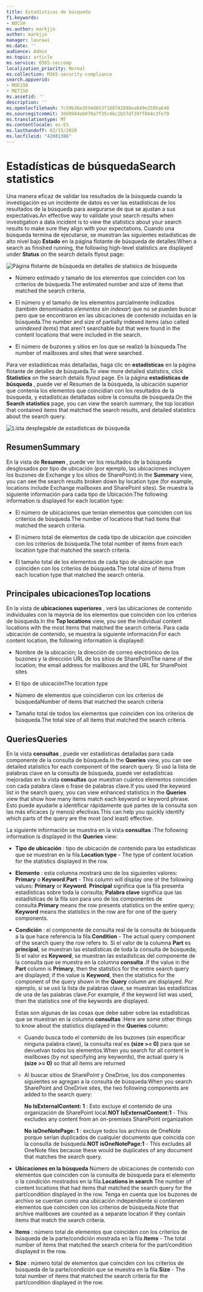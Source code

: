 ```yaml
---
title: Estadísticas de búsqueda
f1.keywords:
- NOCSH
ms.author: markjjo
author: markjjo
manager: laurawi
ms.date: ''
audience: Admin
ms.topic: article
ms.service: O365-seccomp
localization_priority: Normal
ms.collection: M365-security-compliance
search.appverid:
- MOE150
- MET150
ms.assetid: ''
description: ''
ms.openlocfilehash: 7c59b36e3594d653f188742890ea849e2595a648
ms.sourcegitcommit: 3dd9944a6070a7f35c4bc2b57df397f844c3fe79
ms.translationtype: MT
ms.contentlocale: es-ES
ms.lasthandoff: 02/15/2020
ms.locfileid: "42081386"
---
```

# <a name="search-statistics"></a><span data-ttu-id="15d26-102">Estadísticas de búsqueda</span><span class="sxs-lookup"><span data-stu-id="15d26-102">Search statistics</span></span>

<span data-ttu-id="15d26-103">Una manera eficaz de validar los resultados de la búsqueda cuando la investigación es un incidente de datos es ver las estadísticas de los resultados de la búsqueda para asegurarse de que se ajustan a sus expectativas.</span><span class="sxs-lookup"><span data-stu-id="15d26-103">An effective way to validate your search results when investigation a data incident is to view the statistics about your search results to make sure they align with your expectations.</span></span> <span data-ttu-id="15d26-104">Cuando una búsqueda termina de ejecutarse, se muestran las siguientes estadísticas de alto nivel bajo **Estado** en la página flotante de búsqueda de detalles:</span><span class="sxs-lookup"><span data-stu-id="15d26-104">When a search as finished running, the following high-level statistics are displayed under **Status** on the search details flyout page:</span></span>

![Página flotante de búsqueda en detalles de statisics de búsqueda](../media/SearchDetailsFlyout.png)

- <span data-ttu-id="15d26-106">Número estimado y tamaño de los elementos que coinciden con los criterios de búsqueda.</span><span class="sxs-lookup"><span data-stu-id="15d26-106">The estimated number and size of items that matched the search criteria.</span></span>

- <span data-ttu-id="15d26-107">El número y el tamaño de los elementos parcialmente indizados (también denominados *elementos sin indexar*) que no se pueden buscar pero que se encontraron en las ubicaciones de contenido incluidas en la búsqueda.</span><span class="sxs-lookup"><span data-stu-id="15d26-107">The number and size of partially indexed items (also called *unindexed items*) that aren't searchable but that were found in the content locations that were included in the search.</span></span>

- <span data-ttu-id="15d26-108">El número de buzones y sitios en los que se realizó la búsqueda.</span><span class="sxs-lookup"><span data-stu-id="15d26-108">The number of mailboxes and sites that were searched.</span></span>

<span data-ttu-id="15d26-109">Para ver estadísticas más detalladas, haga clic en **estadísticas** en la página flotante de detalles de búsqueda.</span><span class="sxs-lookup"><span data-stu-id="15d26-109">To view more detailed statistics, click **Statistics** on the search details flyout page.</span></span> <span data-ttu-id="15d26-110">En la página **estadísticas de búsqueda** , puede ver el Resumen de la búsqueda, la ubicación superior que contenía los elementos que coincidían con los resultados de la búsqueda, y estadísticas detalladas sobre la consulta de búsqueda.</span><span class="sxs-lookup"><span data-stu-id="15d26-110">On the **Search statistics** page, you can view the search summary, the top location that contained items that matched the search results, and detailed statistics about the search query.</span></span>

![Lista desplegable de estadísticas de búsqueda](../media/SearchStatisticsDropDownList.png)

## <a name="summary"></a><span data-ttu-id="15d26-112">Resumen</span><span class="sxs-lookup"><span data-stu-id="15d26-112">Summary</span></span>

<span data-ttu-id="15d26-113">En la vista de **Resumen** , puede ver los resultados de la búsqueda desglosados por tipo de ubicación (por ejemplo, las ubicaciones incluyen los buzones de Exchange y los sitios de SharePoint).</span><span class="sxs-lookup"><span data-stu-id="15d26-113">In the **Summary** view, you can see the search results broken down by location type (for example, locations include Exchange mailboxes and SharePoint sites).</span></span> <span data-ttu-id="15d26-114">Se muestra la siguiente información para cada tipo de Ubicación:</span><span class="sxs-lookup"><span data-stu-id="15d26-114">The following information is displayed for each location type:</span></span>

- <span data-ttu-id="15d26-115">El número de ubicaciones que tenían elementos que coinciden con los criterios de búsqueda.</span><span class="sxs-lookup"><span data-stu-id="15d26-115">The number of locations that had items that matched the search criteria.</span></span>

- <span data-ttu-id="15d26-116">El número total de elementos de cada tipo de ubicación que coinciden con los criterios de búsqueda.</span><span class="sxs-lookup"><span data-stu-id="15d26-116">The total number of items from each location type that matched the search criteria.</span></span>

- <span data-ttu-id="15d26-117">El tamaño total de los elementos de cada tipo de ubicación que coinciden con los criterios de búsqueda.</span><span class="sxs-lookup"><span data-stu-id="15d26-117">The total size of items from each location type that matched the search criteria.</span></span>

## <a name="top-locations"></a><span data-ttu-id="15d26-118">Principales ubicaciones</span><span class="sxs-lookup"><span data-stu-id="15d26-118">Top locations</span></span>

<span data-ttu-id="15d26-119">En la vista de **ubicaciones superiores** , verá las ubicaciones de contenido individuales con la mayoría de los elementos que coinciden con los criterios de búsqueda.</span><span class="sxs-lookup"><span data-stu-id="15d26-119">In the **Top locations** view, you see the individual content locations with the most items that matched the search criteria.</span></span> <span data-ttu-id="15d26-120">Para cada ubicación de contenido, se muestra la siguiente información:</span><span class="sxs-lookup"><span data-stu-id="15d26-120">For each content location, the following information is displayed:</span></span>

- <span data-ttu-id="15d26-121">Nombre de la ubicación; la dirección de correo electrónico de los buzones y la dirección URL de los sitios de SharePoint</span><span class="sxs-lookup"><span data-stu-id="15d26-121">The name of the location; the email address for mailboxes and the URL for SharePoint sites</span></span>

- <span data-ttu-id="15d26-122">El tipo de ubicación</span><span class="sxs-lookup"><span data-stu-id="15d26-122">The location type</span></span>

- <span data-ttu-id="15d26-123">Número de elementos que coincidieron con los criterios de búsqueda</span><span class="sxs-lookup"><span data-stu-id="15d26-123">Number of items that matched the search criteria</span></span>

- <span data-ttu-id="15d26-124">Tamaño total de todos los elementos que coinciden con los criterios de búsqueda.</span><span class="sxs-lookup"><span data-stu-id="15d26-124">The total size of all items that matched the search criteria.</span></span>

## <a name="queries"></a><span data-ttu-id="15d26-125">Queries</span><span class="sxs-lookup"><span data-stu-id="15d26-125">Queries</span></span>

<span data-ttu-id="15d26-126">En la vista **consultas** , puede ver estadísticas detalladas para cada componente de la consulta de búsqueda.</span><span class="sxs-lookup"><span data-stu-id="15d26-126">In the **Queries** view, you can see detailed statistics for each component of the search query.</span></span> <span data-ttu-id="15d26-127">Si usó la lista de palabras clave en la consulta de búsqueda, puede ver estadísticas mejoradas en la vista **consultas** que muestran cuántos elementos coinciden con cada palabra clave o frase de palabras clave.</span><span class="sxs-lookup"><span data-stu-id="15d26-127">If you used the keyword list in the search query, you can view enhanced statistics in the **Queries** view  that show how many items match each keyword or keyword phrase.</span></span> <span data-ttu-id="15d26-128">Esto puede ayudarle a identificar rápidamente qué partes de la consulta son las más eficaces (y menos) efectivas.</span><span class="sxs-lookup"><span data-stu-id="15d26-128">This can help you quickly identify which parts of the query are the most (and least) effective.</span></span> 

<span data-ttu-id="15d26-129">La siguiente información se muestra en la vista **consultas** :</span><span class="sxs-lookup"><span data-stu-id="15d26-129">The following information is displayed in the **Queries** view:</span></span>

 - <span data-ttu-id="15d26-130">**Tipo de ubicación** : tipo de ubicación de contenido para las estadísticas que se muestran en la fila.</span><span class="sxs-lookup"><span data-stu-id="15d26-130">**Location type** - The type of content location for the statistics displayed in the row.</span></span>

- <span data-ttu-id="15d26-131">**Elemento** : esta columna mostrará uno de los siguientes valores: **Primary** o **Keyword**.</span><span class="sxs-lookup"><span data-stu-id="15d26-131">**Part** - This column will display one of the following values: **Primary** or **Keyword**.</span></span> <span data-ttu-id="15d26-132">**Principal** significa que la fila presenta estadísticas sobre toda la consulta; **Palabra clave** significa que las estadísticas de la fila son para uno de los componentes de consulta.</span><span class="sxs-lookup"><span data-stu-id="15d26-132">**Primary** means the row presents statistics on the entire query; **Keyword** means the statistics in the row are for one of the query components.</span></span>

- <span data-ttu-id="15d26-133">**Condición** : el componente de consulta real de la consulta de búsqueda a la que hace referencia la fila.</span><span class="sxs-lookup"><span data-stu-id="15d26-133">**Condition** - The actual query component of the search query the row refers to.</span></span> <span data-ttu-id="15d26-134">Si el valor de la columna **Part** es **principal**, se muestran las estadísticas de toda la consulta de búsqueda; Si el valor es **Keyword**, se muestran las estadísticas del componente de la consulta que se muestra en la columna **consulta** .</span><span class="sxs-lookup"><span data-stu-id="15d26-134">If the value in the **Part** column is **Primary**, then the statistics for the entire search query are displayed; if the value is **Keyword**, then the statistics for the component of the query shown in the **Query** column are displayed.</span></span> <span data-ttu-id="15d26-135">Por ejemplo, si se usó la lista de palabras clave, se muestran las estadísticas de una de las palabras clave.</span><span class="sxs-lookup"><span data-stu-id="15d26-135">For example, if the keyword list was used, then the statistics one of the keywords are displayed.</span></span>

  <span data-ttu-id="15d26-136">Estas son algunas de las cosas que debe saber sobre las estadísticas que se muestran en la columna **consultas** :</span><span class="sxs-lookup"><span data-stu-id="15d26-136">Here are some other things to know about the statistics displayed in the **Queries** column:</span></span>
  
  - <span data-ttu-id="15d26-137">Cuando busca todo el contenido de los buzones (sin especificar ninguna palabra clave), la consulta real es **(size >= 0)** para que se devuelvan todos los elementos.</span><span class="sxs-lookup"><span data-stu-id="15d26-137">When you search for all content in mailboxes (by not specifying any keywords), the actual query is **(size >= 0)** so that all items are returned</span></span>
  
  - <span data-ttu-id="15d26-138">Al buscar sitios de SharePoint y OneDrive, los dos componentes siguientes se agregan a la consulta de búsqueda:</span><span class="sxs-lookup"><span data-stu-id="15d26-138">When you search SharePoint and OneDrive sites, the two following components are added to the search query:</span></span>
    
    <span data-ttu-id="15d26-139">**No IsExternalContent: 1** : Esto excluye el contenido de una organización de SharePoint local.</span><span class="sxs-lookup"><span data-stu-id="15d26-139">**NOT IsExternalContent:1** - This excludes any content from an on-premises SharePoint organization</span></span>
    
    <span data-ttu-id="15d26-140">**No isOneNotePage: 1** : excluye todos los archivos de OneNote porque serían duplicados de cualquier documento que coincida con la consulta de búsqueda.</span><span class="sxs-lookup"><span data-stu-id="15d26-140">**NOT isOneNotePage:1** - This excludes all OneNote files because these would be duplicates of any document that matches the search query.</span></span>

- <span data-ttu-id="15d26-141">**Ubicaciones en la búsqueda** Número de ubicaciones de contenido con elementos que coinciden con la consulta de búsqueda para el elemento o la condición mostrados en la fila.</span><span class="sxs-lookup"><span data-stu-id="15d26-141">**Locations in search** The number of content locations that had items that matched the search query for the part/condition displayed in the row.</span></span> <span data-ttu-id="15d26-142">Tenga en cuenta que los buzones de archivo se cuentan como una ubicación independiente si contienen elementos que coinciden con los criterios de búsqueda.</span><span class="sxs-lookup"><span data-stu-id="15d26-142">Note that archive mailboxes are counted as a separate location if they contain items that match the search criteria.</span></span>

- <span data-ttu-id="15d26-143">**Items** : número total de elementos que coinciden con los criterios de búsqueda de la parte/condición mostrada en la fila.</span><span class="sxs-lookup"><span data-stu-id="15d26-143">**Items** - The total number of items that matched the search criteria for the part/condition displayed in the row.</span></span>

- <span data-ttu-id="15d26-144">**Size** : número total de elementos que coinciden con los criterios de búsqueda de la parte/condición que se muestra en la fila.</span><span class="sxs-lookup"><span data-stu-id="15d26-144">**Size** - The total number of items that matched the search criteria for the part/condition displayed in the row.</span></span>

